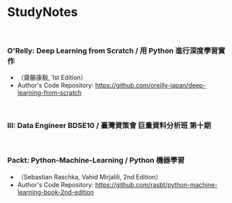 # StudyNotes

<br/>

### O'Relly: Deep Learning from Scratch / 用 Python 進行深度學習實作
* （齋藤康毅, 1st Edition） 
* Author's Code Repository: https://github.com/oreilly-japan/deep-learning-from-scratch

<br/>

### III: Data Engineer BDSE10 / 臺灣資策會 巨量資料分析班 第十期

<br/>

### Packt: Python-Machine-Learning / Python 機器學習
* （Sebastian Raschka, Vahid Mirjalili, 2nd Edition）
* Author's Code Repository: https://github.com/rasbt/python-machine-learning-book-2nd-edition
